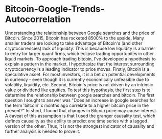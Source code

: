 # Bitcoin-Google-Trends-Autocorrelation
Understanding the relationship between Google searches and the price of Bitcoin.
Since 2015, Bitcoin has rocketed 8500% to the upside. Many smaller traders are looking to take advantage of Bitcoin's (and other cryptocurrencies) lack of liquidity. This is because low liquidity is a barrier to entry for larger quant firms, which eclipse trading opportunites in other liquid markets.
To approach trading bitcoin, I've developed a hypothesis to explain a pattern in the market. I hypothesize that the interest surrounding cryptocurrency is a leading indicator to price moves. Firstly, Bitcoin is a speculative asset. For most investors, it is a bet on potential developments in currency - even though it is currently economically unfeasible due to volatility, liquidity, etc. Second, Bitcoin's price is not driven by an intrinsic value or dividend like equities. 
To test this hypothesis, the first step is to determine the relationship between google searches and bitcoin. The first question I sought to answer was "Does an increase in google searches for the term 'bitcoin' x months ago correlate to a higher bitcoin price in the present?"
In short, I found that changes in Bitcoin price may cause interest. A caveat of this assumption is that I used the granger causality test, which defines causality as the ability to predict one time series with a lagged version of the other. Thus, it is not the strongest indicator of causality and further analysis is needed to prove it.
